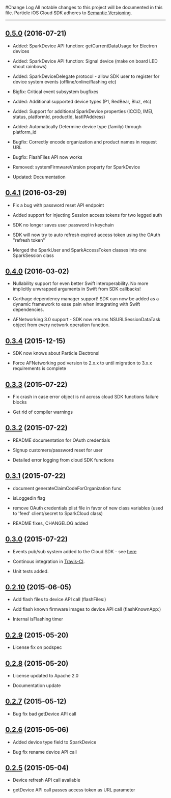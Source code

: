 #Change Log
All notable changes to this project will be documented in this file.
Particle iOS Cloud SDK adheres to [Semantic Versioning](http://semver.org/).

---
## [0.5.0](https://github.com/spark/spark-sdk-ios/releases/tag/0.5.0) (2016-07-21)

* Added: SparkDevice API function: getCurrentDataUsage for Electron devices 

* Added: SparkDevice API function: Signal device (make on board LED shout rainbows)

* Added: SparkDeviceDelegate protocol - allow SDK user to register for device system events (offline/online/flashing etc) 

* Bigfix: Critical event subsystem bugfixes

* Added: Additional supported device types (P1, RedBear, Bluz, etc)

* Added: Support for additional SparkDevice properties (ICCID, IMEI, status, platformId, productId, lastIPAddress)

* Added: Automatically Determine device type (family) through platform_id

* Bugfix: Correctly encode organization and product names in request URL

* Bugfix: FlashFiles API now works

* Removed: systemFirmwareVersion property for SparkDevice

* Updated: Documentation

## [0.4.1](https://github.com/spark/spark-sdk-ios/releases/tag/0.4.1) (2016-03-29)

* Fix a bug with password reset API endpoint

* Added support for injecting Session access tokens for two legged auth

* SDK no longer saves user password in keychain 

* SDK will now try to auto refresh expired access token using the OAuth "refresh token"

* Merged the SparkUser and SparkAccessToken classes into one SparkSession class

## [0.4.0](https://github.com/spark/spark-sdk-ios/releases/tag/0.4.0) (2016-03-02)

* Nullability support for even better Swift interoperability. No more implicitly unwrapped arguments in Swift from SDK callbacks!

* Carthage dependency manager support! SDK can now be added as a dynamic framework to ease pain when integrating with Swift dependencies.

* AFNetworking 3.0 support - SDK now returns NSURLSessionDataTask object from every network operation function.

## [0.3.4](https://github.com/spark/spark-sdk-ios/releases/tag/0.3.4) (2015-12-15)

* SDK now knows about Particle Electrons!

* Force AFNetworking pod version to 2.x.x to until migration to 3.x.x requirements is complete

## [0.3.3](https://github.com/spark/spark-sdk-ios/releases/tag/0.3.3) (2015-07-22)

* Fix crash in case error object is nil across cloud SDK functions failure blocks

* Get rid of compiler warnings

## [0.3.2](https://github.com/spark/spark-sdk-ios/releases/tag/0.3.2) (2015-07-22)

* README documentation for OAuth credentials

* Signup customers/password reset for user

* Detailed error logging from cloud SDK functions

## [0.3.1](https://github.com/spark/spark-sdk-ios/releases/tag/0.3.1) (2015-07-22)

* document generateClaimCodeForOrganization func

* isLoggedin flag

* remove OAuth credentials plist file in favor of new class variables (used to 'feed' client/secret to SparkCloud class)

* README fixes, CHANGELOG added

## [0.3.0](https://github.com/spark/spark-sdk-ios/releases/tag/0.3.0) (2015-07-22)

* Events pub/sub system added to the Cloud SDK - see [here](https://github.com/spark/spark-sdk-ios/blob/master/README.md#events-sub-system)

* Continous integration in [Travis-CI](https://travis-ci.org/spark/spark-sdk-ios).

* Unit tests added.

## [0.2.10](https://github.com/spark/spark-sdk-ios/releases/tag/0.2.10) (2015-06-05)

* Add flash files to device API call (flashFiles:)

* Add flash known firmware images to device API call (flashKnownApp:)

* Internal isFlashing timer

## [0.2.9](https://github.com/spark/spark-sdk-ios/releases/tag/0.2.9) (2015-05-20)

* License fix on podspec

## [0.2.8](https://github.com/spark/spark-sdk-ios/releases/tag/0.2.8) (2015-05-20)

* License updated to Apache 2.0

* Documentation update

## [0.2.7](https://github.com/spark/spark-sdk-ios/releases/tag/0.2.7) (2015-05-12)

* Bug fix bad getDevice API call

## [0.2.6](https://github.com/spark/spark-sdk-ios/releases/tag/0.2.6) (2015-05-06)

* Added device type field to SparkDevice

* Bug fix rename device API call

## [0.2.5](https://github.com/spark/spark-sdk-ios/releases/tag/0.2.5) (2015-05-04)

* Device refresh API call available

* getDevice API call passes access token as URL parameter
